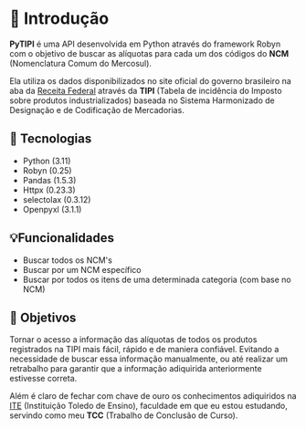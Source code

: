 # 📖 Introdução

**PyTIPI** é uma API desenvolvida em Python através do framework Robyn com o objetivo de buscar as alíquotas para cada um dos códigos do **NCM** (Nomenclatura Comum do Mercosul).

Ela utiliza os dados disponibilizados no site oficial do governo brasileiro na aba da [Receita Federal](https://www.gov.br/receitafederal/pt-br/acesso-a-informacao/legislacao/legislacao-por-assunto/tipi-tabela-de-incidencia-do-imposto-sobre-produtos-industrializados) através da **TIPI** (Tabela de incidência do Imposto sobre produtos industrializados) baseada no Sistema Harmonizado de Designação e de Codificação de Mercadorias.

## 🚀 Tecnologias

- Python (3.11)
- Robyn (0.25)
- Pandas (1.5.3)
- Httpx (0.23.3)
- selectolax (0.3.12)
- Openpyxl (3.1.1)

## 💡Funcionalidades

- Buscar todos os NCM's
- Buscar por um NCM específico
- Buscar por todos os itens de uma determinada categoria (com base no NCM)

## :dart: Objetivos

Tornar o acesso a informação das alíquotas de todos os produtos registrados na TIPI mais fácil, rápido e de maniera confiável. Evitando a necessidade de buscar essa informação manualmente, ou até realizar um retrabalho para garantir que a informação adiquirida anteriormente estivesse correta.

Além é claro de fechar com chave de ouro os conhecimentos adiquiridos na [ITE](https://ite.edu.br/) (Instituição Toledo de Ensino), faculdade em que eu estou estudando, servindo como meu **TCC** (Trabalho de Conclusão de Curso).

